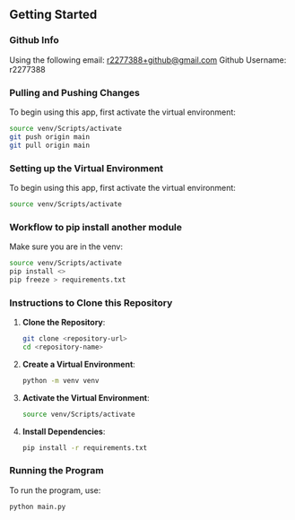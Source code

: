 ## Getting Started

### Github Info
Using the following email: r2277388+github@gmail.com
Github Username: r2277388

### Pulling and Pushing Changes

To begin using this app, first activate the virtual environment:

```bash
source venv/Scripts/activate
git push origin main
git pull origin main
```

### Setting up the Virtual Environment

To begin using this app, first activate the virtual environment:

```bash
source venv/Scripts/activate
```

### Workflow to pip install another module

Make sure you are in the venv:

```bash
source venv/Scripts/activate
pip install <>
pip freeze > requirements.txt
```

### Instructions to Clone this Repository

1. **Clone the Repository**:
    ```bash
    git clone <repository-url>
    cd <repository-name>
    ```

2. **Create a Virtual Environment**:
    ```bash
    python -m venv venv
    ```

3. **Activate the Virtual Environment**:
    ```bash
    source venv/Scripts/activate
    ```

4. **Install Dependencies**:
    ```bash
    pip install -r requirements.txt
    ```

### Running the Program

To run the program, use:

```bash
python main.py
```